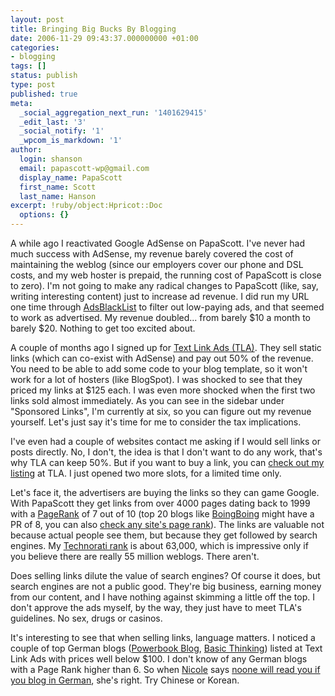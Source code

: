 ```yaml
---
layout: post
title: Bringing Big Bucks By Blogging
date: 2006-11-29 09:43:37.000000000 +01:00
categories:
- blogging
tags: []
status: publish
type: post
published: true
meta:
  _social_aggregation_next_run: '1401629415'
  _edit_last: '3'
  _social_notify: '1'
  _wpcom_is_markdown: '1'
author:
  login: shanson
  email: papascott-wp@gmail.com
  display_name: PapaScott
  first_name: Scott
  last_name: Hanson
excerpt: !ruby/object:Hpricot::Doc
  options: {}
---
```

<p>A while ago I reactivated Google AdSense on PapaScott. I've never had much success with AdSense, my revenue barely covered the cost of maintaining the weblog (since our employers cover our phone and DSL costs, and my web hoster is prepaid, the running cost of PapaScott is close to zero). I'm not going to make any radical changes to PapaScott (like, say, writing interesting content) just to increase ad revenue. I did run my URL one time through <a href="http://www.adsblacklist.com/">AdsBlackList</a> to filter out low-paying ads, and that seemed to work as advertised. My revenue doubled... from barely $10 a month to barely $20. Nothing to get too excited about.</p>
<p>A couple of months ago I signed up for <a href="http://www.text-link-ads.com/">Text Link Ads (TLA)</a>. They sell static links (which can co-exist with AdSense) and pay out 50% of the revenue. You need to be able to add some code to your blog template, so it won't work for a lot of hosters (like BlogSpot). I was shocked to see that they priced my links at $125 each. I was even more shocked when the first two links sold almost immediately. As you can see in the sidebar under "Sponsored Links", I'm currently at six, so you can figure out my revenue yourself. Let's just say it's time for me to consider the tax implications.</p>
<p>I've even had a couple of websites contact me asking if I would sell links or posts directly. No, I don't, the idea is that I don't want to do any work, that's why TLA can keep 50%. But if you want to buy a link, you can <a href="http://www.text-link-ads.com/packageDetail.php?packageID=44793">check out my listing</a> at TLA. I just opened two more slots, for a limited time only.</p>
<p>Let's face it, the advertisers are buying the links so they can game Google. With PapaScott they get links from over 4000 pages dating back to 1999 with a <a href="http://www.webworkshop.net/pagerank.html">PageRank</a> of 7 out of 10 (top 20 blogs like <a href="http://www.boingboing.net">BoingBoing</a> might have a PR of 8, you can also <a href="http://www.prchecker.info/check_page_rank.php">check any site's page rank</a>). The links are valuable not because actual people see them, but because they get followed by search engines. My <a href="http://technorati.com/blogs/http://www.papascott.de">Technorati rank</a> is about 63,000, which is impressive only if you believe there are really 55 million weblogs. There aren't.</p>
<p>Does selling links dilute the value of search engines? Of course it does, but search engines are not a public good. They're big business, earning money from our content, and I have nothing against skimming a little off the top. I don't approve the ads myself, by the way, they just have to meet TLA's guidelines. No sex, drugs or casinos.</p>
<p>It's interesting to see that when selling links, language matters. I noticed a couple of top German blogs (<a href="http://powerbook.blogger.de/">Powerbook Blog</a>, <a href="http://www.basicthinking.de/blog/">Basic Thinking</a>) listed at Text Link Ads with prices well below $100. I don't know of any German blogs with a Page Rank higher than 6. So when <a href="http://crueltobekind.org/">Nicole</a> says <a href="http://beissholz.de/i">noone will read you if you blog in German</a>, she's right. Try Chinese or Korean.</p>
